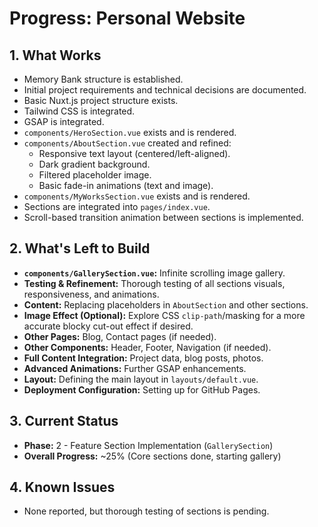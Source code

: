 # Progress: Personal Website

## 1. What Works

*   Memory Bank structure is established.
*   Initial project requirements and technical decisions are documented.
*   Basic Nuxt.js project structure exists.
*   Tailwind CSS is integrated.
*   GSAP is integrated.
*   `components/HeroSection.vue` exists and is rendered.
*   `components/AboutSection.vue` created and refined:
    *   Responsive text layout (centered/left-aligned).
    *   Dark gradient background.
    *   Filtered placeholder image.
    *   Basic fade-in animations (text and image).
*   `components/MyWorksSection.vue` exists and is rendered.
*   Sections are integrated into `pages/index.vue`.
*   Scroll-based transition animation between sections is implemented.

## 2. What's Left to Build

*   **`components/GallerySection.vue`:** Infinite scrolling image gallery.
*   **Testing & Refinement:** Thorough testing of all sections visuals, responsiveness, and animations.
*   **Content:** Replacing placeholders in `AboutSection` and other sections.
*   **Image Effect (Optional):** Explore CSS `clip-path`/masking for a more accurate blocky cut-out effect if desired.
*   **Other Pages:** Blog, Contact pages (if needed).
*   **Other Components:** Header, Footer, Navigation (if needed).
*   **Full Content Integration:** Project data, blog posts, photos.
*   **Advanced Animations:** Further GSAP enhancements.
*   **Layout:** Defining the main layout in `layouts/default.vue`.
*   **Deployment Configuration:** Setting up for GitHub Pages.

## 3. Current Status

*   **Phase:** 2 - Feature Section Implementation (`GallerySection`)
*   **Overall Progress:** ~25% (Core sections done, starting gallery)

## 4. Known Issues

*   None reported, but thorough testing of sections is pending.
